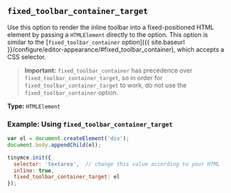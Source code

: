 ## `fixed_toolbar_container_target`

Use this option to render the inline toolbar into a fixed-positioned HTML element by passing a `HTMLElement` directly to the option. This option is similar to the [`fixed_toolbar_container` option]({{ site.baseurl }}/configure/editor-appearance/#fixed_toolbar_container), which accepts a CSS selector.

> **Important:** `fixed_toolbar_container` has precedence over `fixed_toolbar_container_target`, so in order for `fixed_toolbar_container_target` to work, do not use the `fixed_toolbar_container` option.

**Type:** `HTMLElement`

### Example: Using `fixed_toolbar_container_target`

```js
var el = document.createElement('div');
document.body.appendChild(el);

tinymce.init({
  selector: 'textarea',  // change this value according to your HTML
  inline: true,
  fixed_toolbar_container_target: el
});
```
